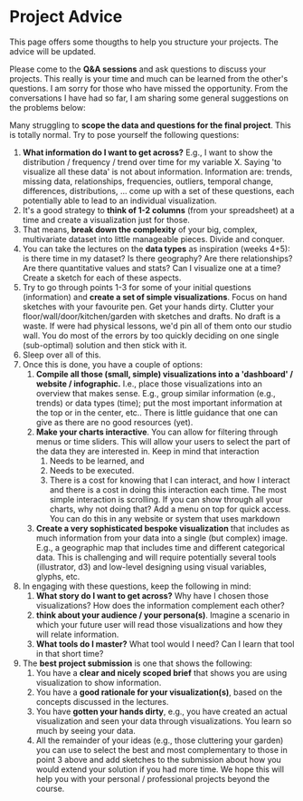 # Project Advice

This page offers some thougths to help you structure your projects. The advice will be updated.

Please come to the **Q&A sessions** and ask questions to discuss your projects. This really is your time and much can be learned from the other's questions. I am sorry for those who have missed the opportunity. From the conversations I have had so far, I am sharing some general suggestions on the problems below:

Many struggling to **scope the data and questions for the final project**. This is totally normal. Try to pose yourself the following questions: 

1. **What information do I want to get across?** E.g., I want to show the distribution / frequency / trend over time for my variable X. Saying 'to visualize all these data' is not about information. Information are: trends, missing data, relationships, frequencies, outliers, temporal change, differences, distributions, ... come up with a set of these questions, each potentially able to lead to an individual visualization. 
1. It's a good strategy to **think of 1-2 columns** (from your spreadsheet) at a time and create a visualization just for those. 
1. That means, **break down the complexity** of your big, complex, multivariate dataset into little manageable pieces. Divide and conquer.
1. You can take the lectures on the **data types** as inspiration (weeks 4+5): is there time in my dataset? Is there geography? Are there relationships? Are there quantitative values and stats? Can I visualize one at a time? Create a sketch for each of these aspects. 
1. Try to go through points 1-3 for some of your initial questions (information) and **create a set of simple visualizations**. Focus on hand sketches with your favourite pen. Get your hands dirty. Clutter your floor/wall/door/kitchen/garden with sketches and drafts. No draft is a waste. If were had physical lessons, we'd pin all of them onto our studio wall. You do most of the errors by too quickly deciding on one single (sub-optimal) solution and then stick with it. 
1. Sleep over all of this.
3. Once this is done, you have a couple of options: 
   1. **Compile all those (small, simple) visualizations into a 'dashboard' / website / infographic.** I.e., place those visualizations into an overview that makes sense. E.g., group similar information (e.g., trends) or data types (time); put the most important information at the top or in the center, etc.. There is little guidance that one can give as there are no good resources (yet). 
   1. **Make your charts interactive**. You can allow for filtering through menus or time sliders. This will allow your users to select the part of the data they are interested in. Keep in mind that interaction
      1. Needs to be learned, and 
      1. Needs to be executed. 
      1. There is a cost for knowing that I can interact, and how I interact and there is a cost in doing this interaction each time. The most simple interaction is scrolling. If you can show through all your charts, why not doing that? Add a menu on top for quick access. You can do this in any website or system that uses markdown
   1. **Create a very sophisticated bespoke visualization** that includes as much information from your data into a single (but complex) image. E.g., a geographic map that includes time and different categorical data. This is challenging and will require potentially several tools (illustrator, d3) and low-level designing using visual variables, glyphs, etc.
4. In engaging with these questions, keep the following in mind: 
   1. **What story do I want to get across?** Why have I chosen those visualizations? How does the information complement each other?  
   1. **think about your audience / your persona(s)**. Imagine a scenario in which your future user will read those visualizations and how they will relate information. 
   1. **What tools do I master?** What tool would I need? Can I learn that tool in that short time? 
5. The **best project submission** is one that shows the following: 
   1. You have a **clear and nicely scoped brief** that shows you are using visualization to show information. 
   1. You have a **good rationale for your visualization(s)**, based on the concepts discussed in the lectures. 
   1. You have **gotten your hands dirty**, e.g., you have created an actual visualization and seen your data through visualizations. You learn so much by seeing your data. 
   1. All the remainder of your ideas (e.g., those cluttering your garden) you can use to select the best and most complementary to those in point 3 above and add sketches to the submission about how you would extend your solution if you had more time. We hope this will help you with your personal / professional projects beyond the course. 

